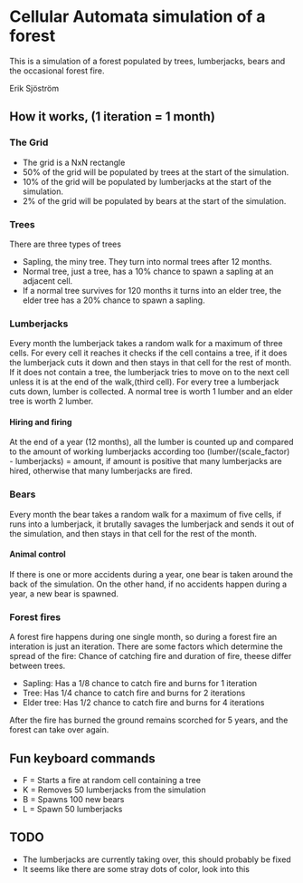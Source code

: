 Cellular Automata simulation of a forest
==========
This is a simulation of a forest populated by trees, lumberjacks, bears and the occasional forest fire. 

Erik Sjöström

How it works, (1 iteration = 1 month)
---------
### The Grid
  * The grid is a NxN rectangle
  * 50% of the grid will be populated by trees at the start of the simulation.
  * 10% of the grid will be populated by lumberjacks at the start of the simulation.
  * 2% of the grid will be populated by bears at the start of the simulation.

### Trees
There are three types of trees
  * Sapling, the miny tree. They turn into normal trees after 12 months.
  * Normal tree, just a tree, has a 10% chance to spawn a sapling at an adjacent cell.
  * If a normal tree survives for 120 months it turns into an elder tree, the elder tree has a 20% chance to spawn a sapling. 

### Lumberjacks
Every month the lumberjack takes a random walk for a maximum of three cells. For every cell it reaches it checks if the cell contains
a tree, if it does the lumberjack cuts it down and then stays in that cell for the rest of month. If it does not contain a tree, the lumberjack
tries to move on to the next cell unless it is at the end of the walk,(third cell). For every tree a lumberjack cuts down, lumber is collected.
A normal tree is worth 1 lumber and an elder tree is worth 2 lumber. 

#### Hiring and firing
At the end of a year (12 months), all the lumber is counted up and compared to the amount of working lumberjacks according too
(lumber/(scale_factor) - lumberjacks) = amount, if amount is positive that many lumberjacks are hired, otherwise that many lumberjacks are fired.

### Bears
Every month the bear takes a random walk for a maximum of five cells, if runs into a lumberjack, it brutally savages the lumberjack and sends it out of
the simulation, and then stays in that cell for the rest of the month.

#### Animal control
If there is one or more accidents during a year, one bear is taken around the back of the simulation. On the other hand,
if no accidents happen during a year, a new bear is spawned. 

### Forest fires
A forest fire happens during one single month, so during a forest fire an interation is just an iteration. 
There are some factors which determine the spread of the fire: Chance of catching fire and duration of fire, theese differ between trees.
- Sapling: Has a 1/8 chance to catch fire and burns for 1 iteration
- Tree: Has 1/4 chance to catch fire and burns for 2 iterations
- Elder tree: Has 1/2 chance to catch fire and burns for 4 iterations

After the fire has burned the ground remains scorched for 5 years, and the forest can take over again. 


Fun keyboard commands
---------
- F = Starts a fire at random cell containing a tree
- K = Removes 50 lumberjacks from the simulation
- B = Spawns 100 new bears
- L = Spawn 50 lumberjacks

TODO
---------
* The lumberjacks are currently taking over, this should probably be fixed
* It seems like there are some stray dots of color, look into this
